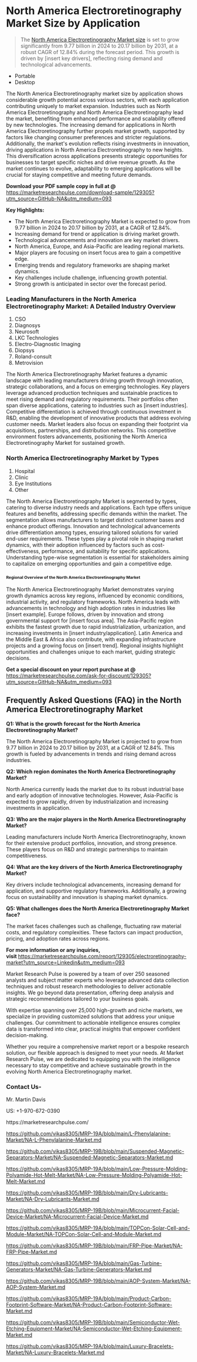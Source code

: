 
<h1>North America Electroretinography Market&nbsp;Size by Application</h1><blockquote><p>The <a href="https://marketresearchpulse.com/download-sample/129305?utm_source=GitHub-NA&amp;utm_medium=093">North America Electroretinography Market size</a> is set to grow significantly from 9.77 billion in 2024 to 20.17 billion by 2031, at a robust CAGR of 12.84% during the forecast period. This growth is driven by [insert key drivers], reflecting rising demand and technological advancements.</p></blockquote><ul><li>Portable<li> Desktop</li></ul><p>The North America Electroretinography market size by application shows considerable growth potential across various sectors, with each application contributing uniquely to market expansion. Industries such as North America Electroretinography and North America Electroretinography lead the market, benefiting from enhanced performance and scalability offered by new technologies. The increasing demand for applications in North America Electroretinography further propels market growth, supported by factors like changing consumer preferences and stricter regulations. Additionally, the market's evolution reflects rising investments in innovation, driving applications in North America Electroretinography to new heights. This diversification across applications presents strategic opportunities for businesses to target specific niches and drive revenue growth. As the market continues to evolve, adaptability to emerging applications will be crucial for staying competitive and meeting future demands.</p><p><strong>Download your PDF sample copy in full at @ </strong><a href="https://marketresearchpulse.com/download-sample/129305?utm_source=GitHub-NA&amp;utm_medium=093">https://marketresearchpulse.com/download-sample/129305?utm_source=GitHub-NA&amp;utm_medium=093</a></p><p><strong>Key Highlights: </strong></p><ul><li>The North America Electroretinography Market is expected to grow from 9.77 billion in 2024 to 20.17 billion by 2031, at a CAGR of 12.84%.</li><li>Increasing demand for trend or application is driving market growth.</li><li>Technological advancements and innovation are key market drivers.</li><li>North America, Europe, and Asia-Pacific are leading regional markets.</li><li>Major players are focusing on insert focus area to gain a competitive edge.</li><li>Emerging trends and regulatory frameworks are shaping market dynamics.</li><li>Key challenges include challenge, influencing growth potential.</li><li>Strong growth is anticipated in sector over the forecast period.</li></ul><h3>Leading Manufacturers in the North America Electroretinography Market: A Detailed Industry Overview</h3><ol><li>CSO</li><li>Diagnosys</li><li>Neurosoft</li><li>LKC Technologies</li><li>Electro-Diagnostic Imaging</li><li>Diopsys</li><li>Roland-consult</li><li>Metrovision</li></ol><div class="flex max-w-full flex-col flex-grow"><div class="min-h-8 text-message flex w-full flex-col items-end gap-2 whitespace-normal break-words [.text-message+&amp;]:mt-5" dir="auto" data-message-author-role="assistant" data-message-id="fd8432e4-4910-450d-b182-61b7bfb0a01f" data-message-model-slug="gpt-4o"><div class="flex w-full flex-col gap-1 empty:hidden first:pt-[3px]"><div class="markdown prose w-full break-words dark:prose-invert light"><p>The North America Electroretinography Market features a dynamic landscape with leading manufacturers driving growth through innovation, strategic collaborations, and a focus on emerging technologies. Key players leverage advanced production techniques and sustainable practices to meet rising demand and regulatory requirements. Their portfolios often span diverse applications, catering to industries such as [insert industries]. Competitive differentiation is achieved through continuous investment in R&amp;D, enabling the development of innovative products that address evolving customer needs. Market leaders also focus on expanding their footprint via acquisitions, partnerships, and distribution networks. This competitive environment fosters advancements, positioning the North America Electroretinography Market for sustained growth.</p></div></div></div></div><h3>North America Electroretinography Market by Types</h3><ol><li>Hospital<li> Clinic<li> Eye Institutions<li> Other</li></ol><div class="flex max-w-full flex-col flex-grow"><div class="min-h-8 text-message flex w-full flex-col items-end gap-2 whitespace-normal break-words [.text-message+&amp;]:mt-5" dir="auto" data-message-author-role="assistant" data-message-id="084470be-0bb7-4664-bddf-5156b4f41249" data-message-model-slug="gpt-4o-mini"><div class="flex w-full flex-col gap-1 empty:hidden first:pt-[3px]"><div class="markdown prose w-full break-words dark:prose-invert light"><p>The North America Electroretinography Market is segmented by types, catering to diverse industry needs and applications. Each type offers unique features and benefits, addressing specific demands within the market. The segmentation allows manufacturers to target distinct customer bases and enhance product offerings. Innovation and technological advancements drive differentiation among types, ensuring tailored solutions for varied end-user requirements. These types play a pivotal role in shaping market dynamics, with their adoption influenced by factors such as cost-effectiveness, performance, and suitability for specific applications. Understanding type-wise segmentation is essential for stakeholders aiming to capitalize on emerging opportunities and gain a competitive edge.</p></div></div></div></div><h3><span style="font-size: 11px;">Regional Overview of the North America Electroretinography Market</span></h3><div class="flex max-w-full flex-col flex-grow"><div class="min-h-8 text-message flex w-full flex-col items-end gap-2 whitespace-normal break-words [.text-message+&amp;]:mt-5" dir="auto" data-message-author-role="assistant" data-message-id="e9038762-ce64-4e30-91c9-9bd413514231" data-message-model-slug="gpt-4o-mini"><div class="flex w-full flex-col gap-1 empty:hidden first:pt-[3px]"><div class="markdown prose w-full break-words dark:prose-invert light"><p>The North America Electroretinography Market demonstrates varying growth dynamics across key regions, influenced by economic conditions, industrial activity, and regulatory frameworks. North America leads with advancements in technology and high adoption rates in industries like [insert example]. Europe follows, driven by innovation and strong governmental support for [insert focus area]. The Asia-Pacific region exhibits the fastest growth due to rapid industrialization, urbanization, and increasing investments in [insert industry/application]. Latin America and the Middle East &amp; Africa also contribute, with expanding infrastructure projects and a growing focus on [insert trend]. Regional insights highlight opportunities and challenges unique to each market, guiding strategic decisions.</p></div></div></div></div><p><strong>Get a special discount on your report purchase at @ </strong><a href="https://marketresearchpulse.com/ask-for-discount/129305?utm_source=GitHub-NA&amp;utm_medium=093">https://marketresearchpulse.com/ask-for-discount/129305?utm_source=GitHub-NA&amp;utm_medium=093</a></p><h2>Frequently Asked Questions (FAQ) in the North America Electroretinography Market</h2><p><strong>Q1: What is the growth forecast for the North America Electroretinography Market?</strong></p><p>The North America Electroretinography Market is projected to grow from 9.77 billion in 2024 to 20.17 billion by 2031, at a CAGR of 12.84%. This growth is fueled by advancements in trends and rising demand across industries.</p><p><strong>Q2: Which region dominates the North America Electroretinography Market?</strong></p><p>North America currently leads the market due to its robust industrial base and early adoption of innovative technologies. However, Asia-Pacific is expected to grow rapidly, driven by industrialization and increasing investments in application.</p><p><strong>Q3: Who are the major players in the North America Electroretinography Market?</strong></p><p>Leading manufacturers include North America Electroretinography, known for their extensive product portfolios, innovation, and strong presence. These players focus on R&amp;D and strategic partnerships to maintain competitiveness.</p><p><strong>Q4: What are the key drivers of the North America Electroretinography Market?</strong></p><p>Key drivers include technological advancements, increasing demand for application, and supportive regulatory frameworks. Additionally, a growing focus on sustainability and innovation is shaping market dynamics.</p><p><strong>Q5: What challenges does the North America Electroretinography Market face?</strong></p><p>The market faces challenges such as challenge, fluctuating raw material costs, and regulatory complexities. These factors can impact production, pricing, and adoption rates across regions.</p><p><strong>For more information or any inquiries, visit&nbsp;</strong><a href="https://marketresearchpulse.com/report/129305/electroretinography-market?utm_source=Linkedin&utm_medium=093">https://marketresearchpulse.com/report/129305/electroretinography-market?utm_source=Linkedin&utm_medium=093</a></p><p>Market Research Pulse is powered by a team of over 250 seasoned analysts and subject matter experts who leverage advanced data collection techniques and robust research methodologies to deliver actionable insights. We go beyond data presentation, offering deep analysis and strategic recommendations tailored to your business goals.</p><p>With expertise spanning over 25,000 high-growth and niche markets, we specialize in providing customized solutions that address your unique challenges. Our commitment to actionable intelligence ensures complex data is transformed into clear, practical insights that empower confident decision-making.</p><p>Whether you require a comprehensive market report or a bespoke research solution, our flexible approach is designed to meet your needs. At Market Research Pulse, we are dedicated to equipping you with the intelligence necessary to stay competitive and achieve sustainable growth in the evolving North America Electroretinography market.</p><h3><strong>Contact Us-</strong></h3><p>Mr. Martin Davis</p><p>US: +1-970-672-0390</p><p>https://marketresearchpulse.com/</p><p><a href="https://github.com/vikas8305/MRP-19A/blob/main/L-Phenylalanine-Market/NA-L-Phenylalanine-Market.md">https://github.com/vikas8305/MRP-19A/blob/main/L-Phenylalanine-Market/NA-L-Phenylalanine-Market.md</a></p><p><a href="https://github.com/vikas8305/MRP-19B/blob/main/Suspended-Magnetic-Separators-Market/NA-Suspended-Magnetic-Separators-Market.md">https://github.com/vikas8305/MRP-19B/blob/main/Suspended-Magnetic-Separators-Market/NA-Suspended-Magnetic-Separators-Market.md</a></p><p><a href="https://github.com/vikas8305/MRP-19A/blob/main/Low-Pressure-Molding-Polyamide-Hot-Melt-Market/NA-Low-Pressure-Molding-Polyamide-Hot-Melt-Market.md">https://github.com/vikas8305/MRP-19A/blob/main/Low-Pressure-Molding-Polyamide-Hot-Melt-Market/NA-Low-Pressure-Molding-Polyamide-Hot-Melt-Market.md</a></p><p><a href="https://github.com/vikas8305/MRP-19B/blob/main/Dry-Lubricants-Market/NA-Dry-Lubricants-Market.md">https://github.com/vikas8305/MRP-19B/blob/main/Dry-Lubricants-Market/NA-Dry-Lubricants-Market.md</a></p><p><a href="https://github.com/vikas8305/MRP-19B/blob/main/Microcurrent-Facial-Device-Market/NA-Microcurrent-Facial-Device-Market.md">https://github.com/vikas8305/MRP-19B/blob/main/Microcurrent-Facial-Device-Market/NA-Microcurrent-Facial-Device-Market.md</a></p><p><a href="https://github.com/vikas8305/MRP-19A/blob/main/TOPCon-Solar-Cell-and-Module-Market/NA-TOPCon-Solar-Cell-and-Module-Market.md">https://github.com/vikas8305/MRP-19A/blob/main/TOPCon-Solar-Cell-and-Module-Market/NA-TOPCon-Solar-Cell-and-Module-Market.md</a></p><p><a href="https://github.com/vikas8305/MRP-19B/blob/main/FRP-Pipe-Market/NA-FRP-Pipe-Market.md">https://github.com/vikas8305/MRP-19B/blob/main/FRP-Pipe-Market/NA-FRP-Pipe-Market.md</a></p><p><a href="https://github.com/vikas8305/MRP-19A/blob/main/Gas-Turbine-Generators-Market/NA-Gas-Turbine-Generators-Market.md">https://github.com/vikas8305/MRP-19A/blob/main/Gas-Turbine-Generators-Market/NA-Gas-Turbine-Generators-Market.md</a></p><p><a href="https://github.com/vikas8305/MRP-19B/blob/main/AOP-System-Market/NA-AOP-System-Market.md">https://github.com/vikas8305/MRP-19B/blob/main/AOP-System-Market/NA-AOP-System-Market.md</a></p><p><a href="https://github.com/vikas8305/MRP-19A/blob/main/Product-Carbon-Footprint-Software-Market/NA-Product-Carbon-Footprint-Software-Market.md">https://github.com/vikas8305/MRP-19A/blob/main/Product-Carbon-Footprint-Software-Market/NA-Product-Carbon-Footprint-Software-Market.md</a></p><p><a href="https://github.com/vikas8305/MRP-19B/blob/main/Semiconductor-Wet-Etching-Equipment-Market/NA-Semiconductor-Wet-Etching-Equipment-Market.md">https://github.com/vikas8305/MRP-19B/blob/main/Semiconductor-Wet-Etching-Equipment-Market/NA-Semiconductor-Wet-Etching-Equipment-Market.md</a></p><p><a href="https://github.com/vikas8305/MRP-19A/blob/main/Luxury-Bracelets-Market/NA-Luxury-Bracelets-Market.md">https://github.com/vikas8305/MRP-19A/blob/main/Luxury-Bracelets-Market/NA-Luxury-Bracelets-Market.md</a></p>
